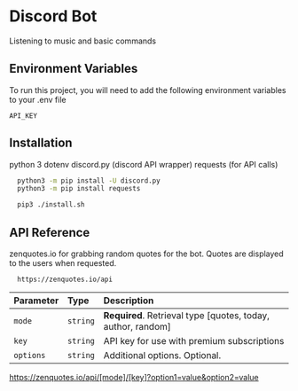 
# Discord Bot

Listening to music and basic commands


## Environment Variables

To run this project, you will need to add the following environment variables to your .env file

`API_KEY`



## Installation

python 3
dotenv
discord.py (discord API wrapper)
requests (for API calls)

```bash
  python3 -m pip install -U discord.py
  python3 -m pip install requests

  pip3 ./install.sh
```
    
## API Reference
zenquotes.io for grabbing random quotes for the bot.
Quotes are displayed to the users when requested.

```http
  https://zenquotes.io/api

```

| Parameter | Type     | Description                |
| :-------- | :------- | :------------------------- |
| `mode` | `string` | **Required**. Retrieval type [quotes, today, author, random] |
| `key` | `string` | API key for use with premium subscriptions|
| `options` | `string` | Additional options. Optional.|


https://zenquotes.io/api/[mode]/[key]?option1=value&option2=value